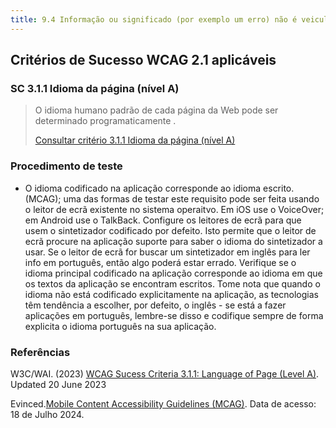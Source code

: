 ```yaml
---
title: 9.4 Informação ou significado (por exemplo um erro) não é veiculado apenas pela cor
---
```


## Critérios de Sucesso WCAG 2.1 aplicáveis

### SC 3.1.1 Idioma da página (nível A)
>
> O idioma humano padrão de cada página da Web pode ser determinado programaticamente .
>
> [Consultar critério 3.1.1 Idioma da página (nível A)](https://www.w3.org/WAI/WCAG22/Understanding/language-of-page.html)


### Procedimento de teste

- O idioma codificado na aplicação corresponde ao idioma escrito. (MCAG); uma das formas de testar este requisito pode ser feita usando o leitor de ecrã existente no sistema operaitvo. Em iOS use o VoiceOver; em Android use o TalkBack. Configure os leitores de ecrã para que usem o sintetizador codificado por defeito. Isto permite que o leitor de ecrã procure na aplicação suporte para saber o idioma do sintetizador a usar. Se o leitor de ecrã for buscar um sintetizador em inglês para ler info em português, então algo poderá estar errado. Verifique se o idioma principal codificado na aplicação corresponde ao idioma em que os textos da aplicação se encontram escritos. Tome nota que quando o idioma não está codificado explicitamente na aplicação, as tecnologias têm tendência a escolher, por defeito, o inglês - se está a fazer aplicações em português, lembre-se disso e codifique sempre de forma explicita o idioma português na sua aplicação.



### Referências

W3C/WAI. (2023) [WCAG Sucess Criteria 3.1.1: Language of Page (Level A)](https://www.w3.org/WAI/WCAG22/Understanding/language-of-page.html). Updated 20 June 2023

Evinced.[Mobile Content Accessibility Guidelines (MCAG)](https://getevinced.github.io/mcag/). Data de acesso: 18 de Julho 2024.
